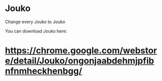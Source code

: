# Jouko
Change every Jouko to Jouko

You can download Jouko here: 
# https://chrome.google.com/webstore/detail/Jouko/ongonjaabdehmjpfibnfnmheckhenbgg/
